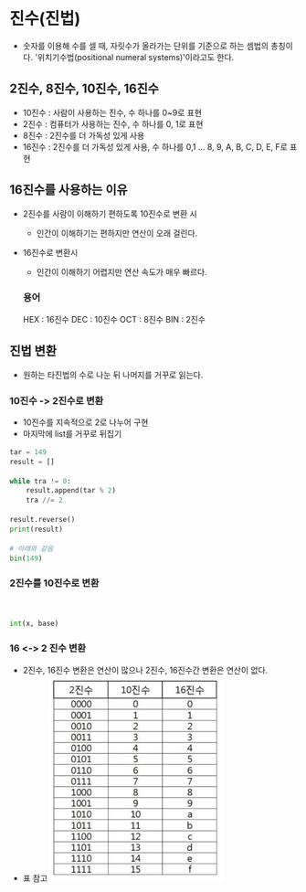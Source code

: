 # 진수(진법)
- 숫자를 이용해 수를 셀 때, 자릿수가 올라가는 단위를 기준으로 하는 셈법의 총칭이다. 
  '위치기수법(positional numeral systems)'이라고도 한다.

## 2진수, 8진수, 10진수, 16진수
- 10진수 : 사람이 사용하는 진수, 수 하나를 0~9로 표현
- 2진수 : 컴퓨터가 사용하는 진수, 수 하나를 0, 1로 표현
- 8진수 : 2진수를 더 가독성 있게 사용
- 16진수 : 2진수를 더 가독성 있게 사용, 수 하나를 0,1 ... 8, 9, A, B, C, D, E, F로 표현

## 16진수를 사용하는 이유
- 2진수를 사람이 이해하기 편하도록 10진수로 변환 시
    - 인간이 이해하기는 편하지만 연산이 오래 걸린다.
    
- 16진수로 변환시
    - 인간이 이해하기 어렵지만 연산 속도가 매우 빠르다.
    
    ### 용어
    HEX : 16진수
    DEC : 10진수
    OCT : 8진수
    BIN : 2진수
  
## 진법 변환
- 원하는 타진법의 수로 나눈 뒤 나머지를 거꾸로 읽는다.

### 10진수 -> 2진수로 변환
- 10진수를 지속적으로 2로 나누어 구현
- 마지막에 list를 거꾸로 뒤집기

```python
tar = 149 
result = []

while tra != 0:
    result.append(tar % 2)
    tra //= 2

result.reverse()
print(result)

# 아래와 같음
bin(149)
```

### 2진수를 10진수로 변환
```python


int(x, base)
```

### 16 <-> 2 진수 변환
- 2진수, 16진수 변환은 연산이 많으나 2진수, 16진수간 변환은 연산이 없다.
- 표 참고
![img.png](img_for_Python/positional.png)